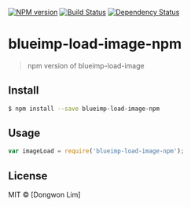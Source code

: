[![NPM version][npm-image]][npm-url] [![Build Status][travis-image]][travis-url] [![Dependency Status][daviddm-image]][daviddm-url]

# blueimp-load-image-npm
> npm version of blueimp-load-image


## Install

```sh
$ npm install --save blueimp-load-image-npm
```


## Usage

```js
var imageLoad = require('blueimp-load-image-npm');
```

## License

MIT © [Dongwon Lim]


[npm-image]: https://badge.fury.io/js/blueimp-load-image-npm.svg
[npm-url]: https://npmjs.org/package/blueimp-load-image-npm
[travis-image]: https://travis-ci.org/idw111/blueimp-load-image-npm.svg?branch=master
[travis-url]: https://travis-ci.org/idw111/blueimp-load-image-npm
[daviddm-image]: https://david-dm.org/idw111/blueimp-load-image-npm.svg?theme=shields.io
[daviddm-url]: https://david-dm.org/idw111/blueimp-load-image-npm
